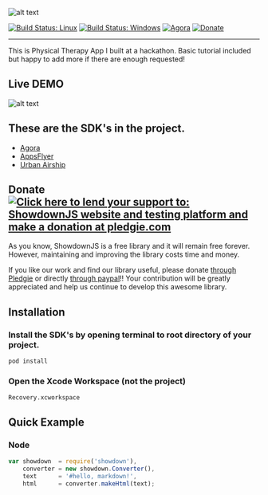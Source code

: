![alt text](https://www.evernote.com/shard/s689/sh/159e6315-3d65-4374-a309-bebe7787f0d2/ae66a31a436f945e/res/96657d6a-7b87-4ad0-bf2a-c863e85d35ed/skitch.png?resizeSmall&width=832)

[![Build Status: Linux](https://travis-ci.org/showdownjs/showdown.svg?branch=master)](https://travis-ci.org/showdownjs/showdown)
[![Build Status: Windows](https://ci.appveyor.com/api/projects/status/github/showdownjs/showdown?branch=master&svg=true)](https://ci.appveyor.com/project/tivie/showdown/branch/master)
[![Agora](https://badge.fury.io/js/showdown.svg)](http://badge.fury.io/js/showdown)
[![Donate](https://img.shields.io/badge/Donate-PayPal-green.svg)](https://www.paypal.me/tiviesantos)

------

This is Physical Therapy App I built at a hackathon.  Basic tutorial included but happy to add more if there are enough requested!

## Live DEMO

![alt text](https://media.giphy.com/media/xULW8JAhnstlDue5Uc/giphy.gif)


## These are the SDK's in the project.

 - [Agora](https://github.com/agoraIO)
 - [AppsFlyer](https://github.com/AppsFlyerSDK/)
 - [Urban Airship](https://github.com/urbanairship)

## Donate [![Click here to lend your support to: ShowdownJS website and testing platform and make a donation at pledgie.com](https://pledgie.com/campaigns/35166.png?skin_name=chrome)](https://pledgie.com/campaigns/35166)

As you know, ShowdownJS is a free library and it will remain free forever. However, maintaining and improving the library costs time and money.

If you like our work and find our library useful, please donate [through Pledgie](https://pledgie.com/campaigns/35166) or directly [through paypal](https://www.paypal.me/tiviesantos)!! Your contribution will be greatly appreciated and help us continue to develop this awesome library.

## Installation

### Install the SDK's by opening terminal to root directory of your project.

    pod install

### Open the Xcode Workspace (not the project)

    Recovery.xcworkspace



## Quick Example

### Node

```js
var showdown  = require('showdown'),
    converter = new showdown.Converter(),
    text      = '#hello, markdown!',
    html      = converter.makeHtml(text);
```

